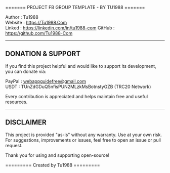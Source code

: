 ======= PROJECT FB GROUP TEMPLATE - BY TU1988 =======

Author      : Tu1988  
Website     : https://Tu1988.Com  
Linked      : https://linkedin.com/in/tu1988-com
GitHub      : https://github.com/Tu1988-Com

------------------
DONATION & SUPPORT
------------------

If you find this project helpful and would like to support its development, you can donate via:

PayPal  : webappguidefree@gmail.com  
USDT    : TUnZdGDuQ5nfisPUN2MLzkMsBotnstyGZB (TRC20 Network)

Every contribution is appreciated and helps maintain free and useful resources.

----------
DISCLAIMER
----------

This project is provided "as-is" without any warranty. Use at your own risk.  
For suggestions, improvements or issues, feel free to open an issue or pull request.

Thank you for using and supporting open-source!

========= Created by Tu1988 =========
